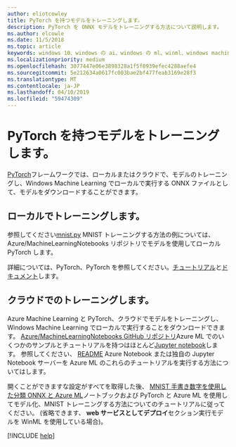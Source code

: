 ```yaml
---
author: eliotcowley
title: PyTorch を持つモデルをトレーニングします。
description: PyTorch を ONNX モデルをトレーニングする方法について説明します。
ms.author: elcowle
ms.date: 11/5/2018
ms.topic: article
keywords: windows 10、windows の ai、windows の ml、winml、windows machine learning、pytorch
ms.localizationpriority: medium
ms.openlocfilehash: 3077447e06e3898328a1f5f8939efec4288aefe4
ms.sourcegitcommit: 5e212634a0617fc003bae2bf477feab3169e28f3
ms.translationtype: MT
ms.contentlocale: ja-JP
ms.lasthandoff: 04/10/2019
ms.locfileid: "59474309"
---
```

# <a name="train-a-model-with-pytorch"></a>PyTorch を持つモデルをトレーニングします。

[PyTorch](https://pytorch.org/)フレームワークでは、ローカルまたはクラウドで、モデルのトレーニングし、Windows Machine Learning でローカルで実行する ONNX ファイルとして、モデルをダウンロードすることができます。

## <a name="train-locally"></a>ローカルでトレーニングします。

参照してください[mnist.py](https://github.com/Azure/MachineLearningNotebooks/blob/master/onnx/mnist.py) MNIST トレーニングする方法の例については、Azure/MachineLearningNotebooks リポジトリでモデルを使用してローカル PyTorch します。

詳細については、PyTorch、PyTorch を参照してください。[チュートリアル](https://pytorch.org/tutorials/)と[ドキュメント](https://pytorch.org/docs/stable/index.html)します。

## <a name="train-in-the-cloud"></a>クラウドでのトレーニングします。

Azure Machine Learning と PyTorch、クラウドでモデルをトレーニングし、Windows Machine Learning でローカルで実行することをダウンロードできます。 [Azure/MachineLearningNotebooks GitHub リポジトリ](https://github.com/Azure/MachineLearningNotebooks)Azure ML でのいくつかのサンプルとチュートリアルを持つはほとんど[Jupyter notebook](https://jupyter.org/)します。 参照してください、 [README](https://github.com/Azure/MachineLearningNotebooks/blob/master/README.md) Azure Notebook または独自の Jupyter Notebook サーバーを Azure ML のこれらのチュートリアルを実行する方法についてはします。

開くことができますな設定がすべてを取得した後、 [MNIST 手書き数字を使用した分類 ONNX と Azure ML](https://github.com/Azure/MachineLearningNotebooks/blob/master/onnx/onnx-train-pytorch-aml-deploy-mnist.ipynb)ノートブックおよび PyTorch と Azure ML を使用してモデル化、MNIST トレーニングする方法についてのチュートリアルに従ってください。 (省略できます、 **web サービスとしてデプロイ**セクション実行モデルを WinML を使用している場合)。

[!INCLUDE [help](includes/get-help.md)]
